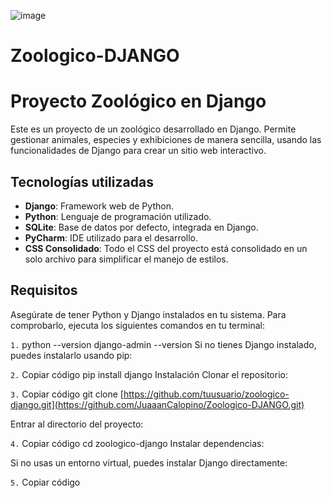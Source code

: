 ![image](https://github.com/user-attachments/assets/0e43363c-8846-41cf-9d3e-19d02261be26)

# Zoologico-DJANGO
# Proyecto Zoológico en Django

Este es un proyecto de un zoológico desarrollado en Django. Permite gestionar animales, especies y exhibiciones de manera sencilla, usando las funcionalidades de Django para crear un sitio web interactivo.

## Tecnologías utilizadas

- **Django**: Framework web de Python.
- **Python**: Lenguaje de programación utilizado.
- **SQLite**: Base de datos por defecto, integrada en Django.
- **PyCharm**: IDE utilizado para el desarrollo.
- **CSS Consolidado**: Todo el CSS del proyecto está consolidado en un solo archivo para simplificar el manejo de estilos.

## Requisitos

Asegúrate de tener Python y Django instalados en tu sistema. Para comprobarlo, ejecuta los siguientes comandos en tu terminal:

```1.```
python --version
django-admin --version
Si no tienes Django instalado, puedes instalarlo usando pip:

```2.```
Copiar código
pip install django
Instalación
Clonar el repositorio:

```3.```
Copiar código
git clone [https://github.com/tuusuario/zoologico-django.git](https://github.com/JuaaanCalopino/Zoologico-DJANGO.git)

Entrar al directorio del proyecto:

```4.```
Copiar código
cd zoologico-django
Instalar dependencias:

Si no usas un entorno virtual, puedes instalar Django directamente:

```5.```
Copiar código
